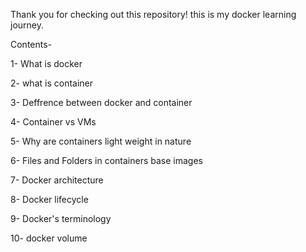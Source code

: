Thank you for checking out this repository! this is my docker learning journey.

Contents-

1- What is docker

2- what is container

3- Deffrence between docker and container

4- Container vs VMs

5- Why are containers light weight in nature

6- Files and Folders in containers base images

7- Docker architecture

8- Docker lifecycle

9- Docker's terminology

10- docker volume 
